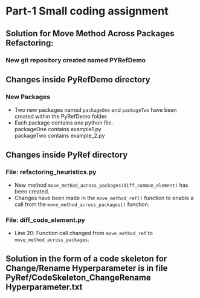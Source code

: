# Part-1 Small coding assignment
## Solution for Move Method Across Packages Refactoring:
  ### New git repository created named PYRefDemo
  
  ## Changes inside PyRefDemo directory
  ### New Packages
  - Two new packages named `packageOne` and `packageTwo` have been created within the PyRefDemo folder.
  - Each package contains one python file. <br/> packageOne contains example1.py <br/> packageTwo contains example_2.py
  
  ## Changes inside PyRef directory
  ### File: refactoring_heuristics.py
  - New method `move_method_across_packages(diff_common_element)` has been created.
  - Changes have been made in the `move_method_ref()` function to enable a call from the `move_method_across_packages()` function.
  
  ### File: diff_code_element.py
  - Line 20: Function call changed from `move_method_ref` to `move_method_across_packages`.

## Solution in the form of a code skeleton for Change/Rename Hyperparameter is in file PyRef/CodeSkeleton_ChangeRename Hyperparameter.txt


